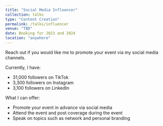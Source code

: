 ```yaml
---
title: "Social Media Influencer"
collection: talks
type: "Content Creation"
permalink: /talks/influencer
venue: "TBD"
date: Booking for 2023 and 2024
location: "anywhere"
---
```


Reach out if you would like me to promote your event via my social media channels. 

Currently, I have: 
- 31,000 followers on TikTok
- 3,300 followers on Instagram
- 3,100 followers on LinkedIn

What I can offer: 
- Promote your event in advance via social media
- Attend the event and post coverage during the event
- Speak on topics such as network and personal branding 
